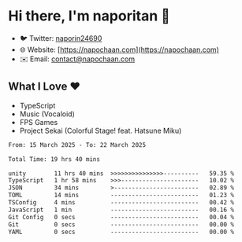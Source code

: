 # Hi there, I'm naporitan 👋

- 🐦 Twitter: [naporin24690](https://twitter.com/naporin24690)
- 🌐 Website: [https://napochaan.com](https://napochaan.com)
- ✉️ Email: [contact@napochaan.com](mailto:contact@napochaan.com)

## What I Love ❤️
- TypeScript
- Music (Vocaloid)
- FPS Games
- Project Sekai (Colorful Stage! feat. Hatsune Miku)

<!--START_SECTION:waka-->

```txt
From: 15 March 2025 - To: 22 March 2025

Total Time: 19 hrs 40 mins

unity        11 hrs 40 mins  >>>>>>>>>>>>>>>----------   59.35 %
TypeScript   1 hr 58 mins    >>>----------------------   10.02 %
JSON         34 mins         >------------------------   02.89 %
TOML         14 mins         -------------------------   01.23 %
TSConfig     4 mins          -------------------------   00.42 %
JavaScript   1 min           -------------------------   00.16 %
Git Config   0 secs          -------------------------   00.04 %
Git          0 secs          -------------------------   00.00 %
YAML         0 secs          -------------------------   00.00 %
```

<!--END_SECTION:waka-->

